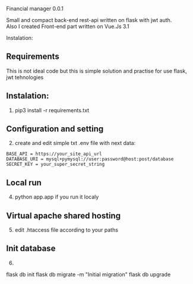 Financial manager 0.0.1

Small and compact back-end rest-api written on flask with jwt auth.  
Also I created Front-end part written on Vue.Js 3.1

Instalation:
## Requirements
This is not ideal code but this is simple solution and practise for use flask, jwt tehnologies

## Instalation:

1. pip3 install -r requirements.txt

## Configuration and setting
2. create and edit simple txt .env file with next data:

```
BASE_API = https://your_site_api_url
DATABASE_URI = mysql+pymysql://user:password@host:post/database
SECRET_KEY = your_super_secret_string
```

## Local run
4. python app.app if you run it localy

## Virtual apache shared hosting
5. edit .htaccess file according to your paths

## Init database
6. 
flask db init
flask db migrate -m "Initial migration"
flask db upgrade



